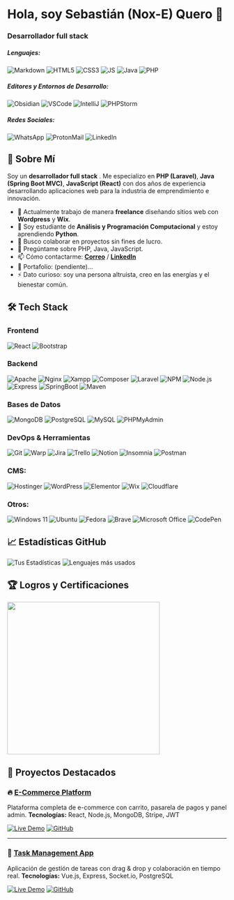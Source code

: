 # Hola, soy Sebastián (Nox-E) Quero 👋 
### Desarrollador full stack

##### Lenguajes:
![Markdown](https://img.shields.io/badge/Markdown-000000?style=for-the-badge&logo=markdown&logoColor=white)
![HTML5](https://img.shields.io/badge/HTML5-E34F26?style=for-the-badge&logo=html5&logoColor=white)
![CSS3](https://img.shields.io/badge/CSS3-1572B6?style=for-the-badge&logo=css3&logoColor=white)
![JS](https://img.shields.io/badge/JavaScript-323330?style=for-the-badge&logo=javascript&logoColor=F7DF1E)
![Java](https://img.shields.io/badge/Java-ED8B00?style=for-the-badge&logo=openjdk&logoColor=white)
![PHP](https://img.shields.io/badge/PHP-777BB4?style=for-the-badge&logo=php&logoColor=white)

##### Editores y Entornos de Desarrollo:
![Obsidian](https://img.shields.io/badge/Obsidian-%23483699.svg?style=for-the-badge&logo=obsidian&logoColor=white)
![VSCode](https://img.shields.io/badge/VSCode-0078D4?style=for-the-badge&logo=visual%20studio%20code&logoColor=white)
![IntelliJ](https://img.shields.io/badge/IntelliJ_IDEA-000000.svg?style=for-the-badge&logo=intellij-idea&logoColor=white)
![PHPStorm](http://img.shields.io/badge/-PHPStorm-181717?style=for-the-badge&logo=phpstorm&logoColor=white)

##### Redes Sociales:
![WhatsApp](https://img.shields.io/badge/WhatsApp-25D366?style=for-the-badge&logo=whatsapp&logoColor=white)
![ProtonMail](https://img.shields.io/badge/proton%20mail-6D4AFF?style=for-the-badge&logo=protonmail&logoColor=white)
![LinkedIn](https://img.shields.io/badge/linkedin-%230077B5.svg?style=for-the-badge&logo=linkedin&logoColor=white)
![]()

## 🚀 Sobre Mí
Soy un **desarrollador full stack** . 
Me especializo en **PHP (Laravel)**, **Java (Spring Boot MVC)**, **JavaScript (React)** con dos años de experiencia desarrollando aplicaciones web para la industria de emprendimiento e innovación.

- 🔭 Actualmente trabajo de manera **freelance** diseñando sitios web con **Wordpress** y **Wix**.
- 🌱 Soy estudiante de **Análisis y Programación Computacional** y estoy aprendiendo **Python**.
- 👯 Busco colaborar en proyectos sin fines de lucro.
- 💬 Pregúntame sobre PHP, Java, JavaScript.
- 📫 Cómo contactarme: **[Correo](s.quero.s@pm.me "s.quero.s@pm.me")** / **[LinkedIn](https://www.linkedin.com/sebastianquero/ "https://www.linkedin.com/sebastianquero/")**
- 📄 Portafolio: (pendiente)...
- ⚡ Dato curioso: soy una persona altruista, creo en las energías y el bienestar común.

## 🛠️ Tech Stack

### Frontend
![React](https://img.shields.io/badge/React-20232A?style=for-the-badge&logo=react&logoColor=61DAFB)
![Bootstrap](https://img.shields.io/badge/Bootstrap-563D7C?style=for-the-badge&logo=bootstrap&logoColor=white)

### Backend
![Apache](https://img.shields.io/badge/Apache-D22128?style=for-the-badge&logo=Apache&logoColor=white)
![Nginx](https://img.shields.io/badge/Nginx-009639?style=for-the-badge&logo=nginx&logoColor=white)
![Xampp](https://img.shields.io/badge/Xampp-F37623?style=for-the-badge&logo=xampp&logoColor=white)
![Composer](https://img.shields.io/badge/Composer-885630?style=for-the-badge&logo=Composer&logoColor=white)
![Laravel](https://img.shields.io/badge/Laravel-FF2D20?style=for-the-badge&logo=laravel&logoColor=white)
![NPM](https://img.shields.io/badge/npm-CB3837?style=for-the-badge&logo=npm&logoColor=white)
![Node.js](https://img.shields.io/badge/Node.js-339933?style=for-the-badge&logo=nodedotjs&logoColor=white)
![Express](https://img.shields.io/badge/Express.js-000000?style=for-the-badge&logo=express&logoColor=white)
![SpringBoot](https://img.shields.io/badge/Spring_Boot-6DB33F?style=for-the-badge&logo=spring-boot&logoColor=white)
![Maven](https://img.shields.io/badge/apachemaven-C71A36.svg?style=for-the-badge&logo=apachemaven&logoColor=white)

### Bases de Datos
![MongoDB](https://img.shields.io/badge/MongoDB-4EA94B?style=for-the-badge&logo=mongodb&logoColor=white)
![PostgreSQL](https://img.shields.io/badge/PostgreSQL-316192?style=for-the-badge&logo=postgresql&logoColor=white)
![MySQL](https://img.shields.io/badge/MySQL-005C84?style=for-the-badge&logo=mysql&logoColor=white)
![PHPMyAdmin](https://img.shields.io/badge/phpmyadmin-6C78AF?style=for-the-badge&logo=phpmyadmin&logoColor=white)

### DevOps & Herramientas
![Git](https://img.shields.io/badge/Git-F05032?style=for-the-badge&logo=git&logoColor=white)
![Warp](https://img.shields.io/badge/warp-01A4FF?style=for-the-badge&logo=warp&logoColor=white)
![Jira](https://img.shields.io/badge/jira-%230A0FFF.svg?style=for-the-badge&logo=jira&logoColor=white)
![Trello](https://img.shields.io/badge/Trello-%23026AA7.svg?style=for-the-badge&logo=Trello&logoColor=white)
![Notion](https://img.shields.io/badge/Notion-%23000000.svg?style=for-the-badge&logo=notion&logoColor=white)
![Insomnia](https://img.shields.io/badge/Insomnia-5849be?style=for-the-badge&logo=Insomnia&logoColor=white)
![Postman](https://img.shields.io/badge/Postman-FF6C37?style=for-the-badge&logo=Postman&logoColor=white)

### CMS:
![Hostinger](https://img.shields.io/badge/Hostinger-673DE6?style=for-the-badge&logo=hostinger&logoColor=white)
![WordPress](https://img.shields.io/badge/Wordpress-21759B?style=for-the-badge&logo=wordpress&logoColor=white)
![Elementor](https://img.shields.io/badge/Elementor-92003B?style=for-the-badge&logo=elementor&logoColor=white)
![Wix](https://img.shields.io/badge/Wix-000?style=for-the-badge&logo=wix&logoColor=white)
![Cloudflare](https://img.shields.io/badge/Cloudflare-F38020?style=for-the-badge&logo=Cloudflare&logoColor=white)

### Otros:
![Windows 11](https://img.shields.io/badge/Windows%2011-%230079d5.svg?style=for-the-badge&logo=Windows%2011&logoColor=white)
![Ubuntu](https://img.shields.io/badge/Ubuntu-E95420?style=for-the-badge&logo=ubuntu&logoColor=white)
![Fedora](https://img.shields.io/badge/Fedora-294172?style=for-the-badge&logo=fedora&logoColor=white)
![Brave](https://img.shields.io/badge/Brave-FB542B?style=for-the-badge&logo=Brave&logoColor=white)
![Microsoft Office](https://img.shields.io/badge/Microsoft_Office-D83B01?style=for-the-badge&logo=microsoft-office&logoColor=white)
![CodePen](https://img.shields.io/badge/CodePen-white?style=for-the-badge&logo=codepen&logoColor=black)

## 📈 Estadísticas GitHub
![Tus Estadísticas](https://github-readme-stats.vercel.app/api?username=tuusuario&show_icons=true&theme=radical)
![Lenguajes más usados](https://github-readme-stats.vercel.app/api/top-langs/?username=tuusuario&layout=compact&theme=radical)

## 🏆 Logros y Certificaciones
<img src="https://res.cloudinary.com/certifier/image/upload/v1744809881/Participation_Spanish_4_2ff440a916.webp" width="350">

## 🎯 Proyectos Destacados
### 🔥 [E-Commerce Platform](https://github.com/tuusuario/ecommerce)

Plataforma completa de e-commerce con carrito, pasarela de pagos y panel admin.
**Tecnologías:** React, Node.js, MongoDB, Stripe, JWT

[![Live Demo](https://img.shields.io/badge/🚀_Live_Demo-2ea44f)](https://demo.com)
[![GitHub](https://img.shields.io/badge/📁_Repository-181717)](https://github.com/tuusuario/ecommerce)

---

### 🎨 [Task Management App](https://github.com/tuusuario/taskapp)

Aplicación de gestión de tareas con drag & drop y colaboración en tiempo real.
**Tecnologías:** Vue.js, Express, Socket.io, PostgreSQL

[![Live Demo](https://img.shields.io/badge/🚀_Live_Demo-2ea44f)](https://demo.com)
[![GitHub](https://img.shields.io/badge/📁_Repository-181717)](https://github.com/tuusuario/ecommerce)
